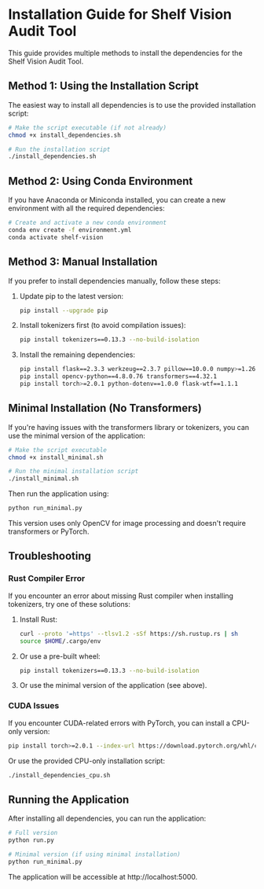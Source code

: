 # Installation Guide for Shelf Vision Audit Tool

This guide provides multiple methods to install the dependencies for the Shelf Vision Audit Tool.

## Method 1: Using the Installation Script

The easiest way to install all dependencies is to use the provided installation script:

```bash
# Make the script executable (if not already)
chmod +x install_dependencies.sh

# Run the installation script
./install_dependencies.sh
```

## Method 2: Using Conda Environment

If you have Anaconda or Miniconda installed, you can create a new environment with all the required dependencies:

```bash
# Create and activate a new conda environment
conda env create -f environment.yml
conda activate shelf-vision
```

## Method 3: Manual Installation

If you prefer to install dependencies manually, follow these steps:

1. Update pip to the latest version:
   ```bash
   pip install --upgrade pip
   ```

2. Install tokenizers first (to avoid compilation issues):
   ```bash
   pip install tokenizers==0.13.3 --no-build-isolation
   ```

3. Install the remaining dependencies:
   ```bash
   pip install flask==2.3.3 werkzeug==2.3.7 pillow==10.0.0 numpy>=1.26.0
   pip install opencv-python==4.8.0.76 transformers==4.32.1
   pip install torch>=2.0.1 python-dotenv==1.0.0 flask-wtf==1.1.1
   ```

## Minimal Installation (No Transformers)

If you're having issues with the transformers library or tokenizers, you can use the minimal version of the application:

```bash
# Make the script executable
chmod +x install_minimal.sh

# Run the minimal installation script
./install_minimal.sh
```

Then run the application using:

```bash
python run_minimal.py
```

This version uses only OpenCV for image processing and doesn't require transformers or PyTorch.

## Troubleshooting

### Rust Compiler Error

If you encounter an error about missing Rust compiler when installing tokenizers, try one of these solutions:

1. Install Rust:
   ```bash
   curl --proto '=https' --tlsv1.2 -sSf https://sh.rustup.rs | sh
   source $HOME/.cargo/env
   ```

2. Or use a pre-built wheel:
   ```bash
   pip install tokenizers==0.13.3 --no-build-isolation
   ```

3. Or use the minimal version of the application (see above).

### CUDA Issues

If you encounter CUDA-related errors with PyTorch, you can install a CPU-only version:

```bash
pip install torch>=2.0.1 --index-url https://download.pytorch.org/whl/cpu
```

Or use the provided CPU-only installation script:

```bash
./install_dependencies_cpu.sh
```

## Running the Application

After installing all dependencies, you can run the application:

```bash
# Full version
python run.py

# Minimal version (if using minimal installation)
python run_minimal.py
```

The application will be accessible at http://localhost:5000. 